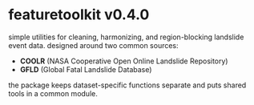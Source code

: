 # featuretoolkit v0.4.0

simple utilities for cleaning, harmonizing, and region-blocking landslide event data. 
designed around two common sources:
- **COOLR** (NASA Cooperative Open Online Landslide Repository)
- **GFLD** (Global Fatal Landslide Database)

the package keeps dataset-specific functions separate and puts shared tools in a common module.